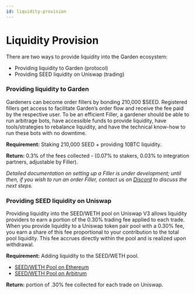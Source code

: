 ```yaml
---
id: liquidity-provision
---
```


# Liquidity Provision

There are two ways to provide liquidity into the Garden ecosystem:

- Providing liquidity to Garden (protocol)
- Providing SEED liquidity on Uniswap (trading)

### Providing liquidity to Garden

Gardeners can become order fillers by bonding 210,000 $SEED. Registered fillers get access to facilitate Garden’s order flow and receive the fee paid by the respective user. To be an efficient Filler, a gardener should be able to run arbitrage bots, have accessible funds to provide liquidity, have tools/strategies to rebalance liquidity, and have the technical know-how to run these bots with no downtime.

**Requirement:** Staking 210,000 SEED + providing 10BTC liquidity.

**Return:** 0.3% of the fees collected - (0.07% to stakers, 0.03% to integration partners, adjustable by Filler).

_Detailed documentation on setting up a Filler is under development; until then, if you wish to run an order Filler, contact us on [Discord](https://discord.gg/kqMBgeAKAh) to discuss the next steps._

### Providing SEED liquidity on Uniswap

Providing liquidity into the SEED/WETH pool on Uniswap V3 allows liquidity providers to earn a portion of the 0.30% trading fee applied to each trade. When you provide liquidity to a Uniswap token pair pool with a 0.30% fee, you earn a share of this fee proportional to your contribution to the total pool liquidity. This fee accrues directly within the pool and is realized upon withdrawal.

**Requirement:** Adding liquidity to the SEED/WETH pool.

- [SEED/WETH Pool on Ethereum](https://app.uniswap.org/#/swap?inputCurrency=0x5eed99d066a8caf10f3e4327c1b3d8b673485eed&outputCurrency=ETH)
- [SEED/WETH Pool on Arbitrum](https://app.uniswap.org/#/swap?chain=arbitrum&inputCurrency=0x86f65121804d2cdbef79f9f072d4e0c2eebabc08&outputCurrency=0x82af49447d8a07e3bd95bd0d56f35241523fbab1)

**Return:** portion of .30% fee collected for each trade on Uniswap.
